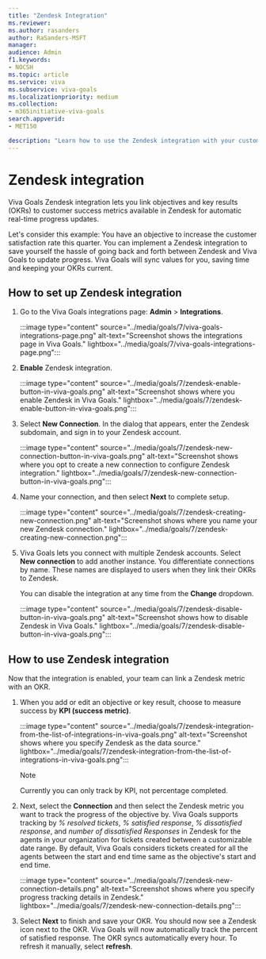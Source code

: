 ```yaml
---
title: "Zendesk Integration"
ms.reviewer: 
ms.author: rasanders
author: RaSanders-MSFT
manager:
audience: Admin
f1.keywords:
- NOCSH
ms.topic: article
ms.service: viva
ms.subservice: viva-goals
ms.localizationpriority: medium
ms.collection:  
- m365initiative-viva-goals
search.appverid:
- MET150

description: "Learn how to use the Zendesk integration with your customer success OKRs."
---
```


# Zendesk integration

Viva Goals Zendesk integration lets you link objectives and key results (OKRs) to customer success metrics available in Zendesk for automatic real-time progress updates. 
    
Let's consider this example: You have an objective to increase the customer satisfaction rate this quarter. You can implement a Zendesk integration to save yourself the hassle of going back and forth between Zendesk and Viva Goals to update progress. Viva Goals will sync values for you, saving time and keeping your OKRs current.

## How to set up Zendesk integration

1. Go to the Viva Goals integrations page:  **Admin** > **Integrations**.
    
    :::image type="content" source="../media/goals/7/viva-goals-integrations-page.png" alt-text="Screenshot shows the integrations page in Viva Goals." lightbox="../media/goals/7/viva-goals-integrations-page.png":::

2. **Enable** Zendesk integration.
    
    :::image type="content" source="../media/goals/7/zendesk-enable-button-in-viva-goals.png" alt-text="Screenshot shows where you enable Zendesk in Viva Goals." lightbox="../media/goals/7/zendesk-enable-button-in-viva-goals.png":::

3. Select **New Connection**. In the dialog that appears, enter the Zendesk subdomain, and sign in to your Zendesk account.
    
     :::image type="content" source="../media/goals/7/zendesk-new-connection-button-in-viva-goals.png" alt-text="Screenshot shows where you opt to create a new connection to configure Zendesk integration." lightbox="../media/goals/7/zendesk-new-connection-button-in-viva-goals.png":::

4. Name your connection, and then select **Next** to complete setup.
    
     :::image type="content" source="../media/goals/7/zendesk-creating-new-connection.png" alt-text="Screenshot shows where you name your new Zendesk connection." lightbox="../media/goals/7/zendesk-creating-new-connection.png":::

5. Viva Goals lets you connect with multiple Zendesk accounts. Select **New connection** to add another instance. You differentiate connections by name. These names are displayed to users when they link their OKRs to Zendesk.

   You can disable the integration at any time from the **Change** dropdown.
    
    :::image type="content" source="../media/goals/7/zendesk-disable-button-in-viva-goals.png" alt-text="Screenshot shows how to disable Zendesk in Viva Goals." lightbox="../media/goals/7/zendesk-disable-button-in-viva-goals.png":::

## How to use Zendesk integration

Now that the integration is enabled, your team can link a Zendesk metric with an OKR.

1. When you add or edit an objective or key result, choose to measure success by **KPI (success metric)**.
    
    :::image type="content" source="../media/goals/7/zendesk-integration-from-the-list-of-integrations-in-viva-goals.png" alt-text="Screenshot shows where you specify Zendesk as the data source." lightbox="../media/goals/7/zendesk-integration-from-the-list-of-integrations-in-viva-goals.png":::

    > [!NOTE]
    > Currently you can only track by KPI, not percentage completed. 

2. Next, select the **Connection** and then select the Zendesk metric you want to track the progress of the objective by. Viva Goals supports tracking by *% resolved tickets*, *% satisfied response*, *% dissatisfied response*, and *number of dissatisfied Responses* in Zendesk for the agents in your organization for tickets created between a customizable date range. By default, Viva Goals considers tickets created for all the agents between the start and end time same as the objective's start and end time.
    
    :::image type="content" source="../media/goals/7/zendesk-new-connection-details.png" alt-text="Screenshot shows where you specify progress tracking details in Zendesk." lightbox="../media/goals/7/zendesk-new-connection-details.png":::

3. Select **Next** to finish and save your OKR. You should now see a Zendesk icon next to the OKR. Viva Goals will now automatically track the percent of satisfied response. The OKR syncs automatically every hour. To refresh it manually, select **refresh**.
